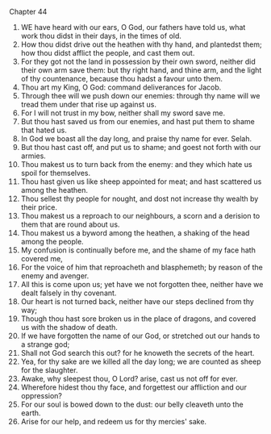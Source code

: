 

Chapter 44

1. WE have heard with our ears, O God, our fathers have told us, what work thou didst in their days, in the times of old.
2. How thou didst drive out the heathen with thy hand, and plantedst them; how thou didst afflict the people, and cast them out.
3. For they got not the land in possession by their own sword, neither did their own arm save them: but thy right hand, and thine arm, and the light of thy countenance, because thou hadst a favour unto them.
4. Thou art my King, O God: command deliverances for Jacob.
5. Through thee will we push down our enemies: through thy name will we tread them under that rise up against us.
6. For I will not trust in my bow, neither shall my sword save me.
7. But thou hast saved us from our enemies, and hast put them to shame that hated us.
8. In God we boast all the day long, and praise thy name for ever.  Selah.
9. But thou hast cast off, and put us to shame; and goest not forth with our armies.
10. Thou makest us to turn back from the enemy: and they which hate us spoil for themselves.
11. Thou hast given us like sheep appointed for meat; and hast scattered us among the heathen.
12. Thou sellest thy people for nought, and dost not increase thy wealth by their price.
13. Thou makest us a reproach to our neighbours, a scorn and a derision to them that are round about us.
14. Thou makest us a byword among the heathen, a shaking of the head among the people.
15. My confusion is continually before me, and the shame of my face hath covered me,
16. For the voice of him that reproacheth and blasphemeth; by reason of the enemy and avenger.
17. All this is come upon us; yet have we not forgotten thee, neither have we dealt falsely in thy covenant.
18. Our heart is not turned back, neither have our steps declined from thy way;
19. Though thou hast sore broken us in the place of dragons, and covered us with the shadow of death.
20. If we have forgotten the name of our God, or stretched out our hands to a strange god;
21. Shall not God search this out?  for he knoweth the secrets of the heart.
22. Yea, for thy sake are we killed all the day long; we are counted as sheep for the slaughter.
23. Awake, why sleepest thou, O Lord?  arise, cast us not off for ever.
24. Wherefore hidest thou thy face, and forgettest our affliction and our oppression?
25. For our soul is bowed down to the dust: our belly cleaveth unto the earth.
26. Arise for our help, and redeem us for thy mercies' sake.
